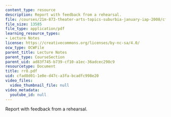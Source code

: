 ```yaml
---
content_type: resource
description: Report with feedback from a rehearsal.
file: /courses/21m-873-theater-arts-topics-suburbia-january-iap-2008/cfad8d011e0ed47ca3fabcadfc998e20_rr8.pdf
file_size: 13585
file_type: application/pdf
learning_resource_types:
- Lecture Notes
license: https://creativecommons.org/licenses/by-nc-sa/4.0/
ocw_type: OCWFile
parent_title: Lecture Notes
parent_type: CourseSection
parent_uid: ad83f745-b739-cf10-a1ec-36adcec298c9
resourcetype: Document
title: rr8.pdf
uid: cfad8d01-1e0e-d47c-a3fa-bcadfc998e20
video_files:
  video_thumbnail_file: null
video_metadata:
  youtube_id: null
---
```

Report with feedback from a rehearsal.